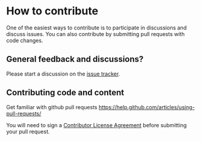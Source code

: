 # How to contribute
One of the easiest ways to contribute is to participate in discussions and discuss issues. You can also contribute by submitting pull requests with code changes.

## General feedback and discussions?
Please start a discussion on the [issue tracker](https://github.com/Microsoft/vsts-agent-cookbook/issues).

## Contributing code and content
Get familiar with github pull requests https://help.github.com/articles/using-pull-requests/

You will need to sign a [Contributor License Agreement](https://cla2.dotnetfoundation.org/) before submitting your pull request.
